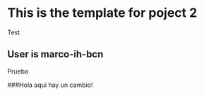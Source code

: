 # This is the template for poject 2
Test
## User is marco-ih-bcn
Prueba

###Hola aqui hay un cambio!

